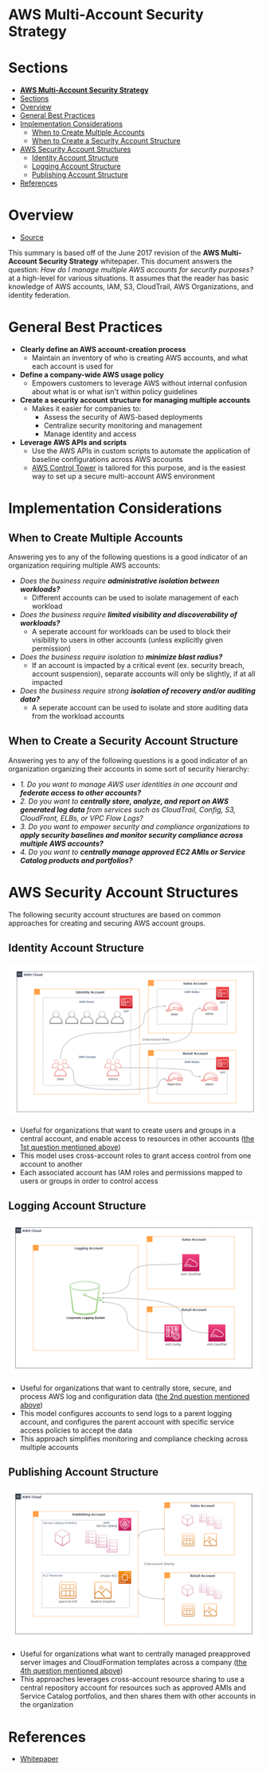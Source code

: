 # **AWS Multi-Account Security Strategy**

# Sections
- [**AWS Multi-Account Security Strategy**](#aws-multi-account-security-strategy)
- [Sections](#sections)
- [Overview](#overview)
- [General Best Practices](#general-best-practices)
- [Implementation Considerations](#implementation-considerations)
  - [When to Create Multiple Accounts](#when-to-create-multiple-accounts)
  - [When to Create a Security Account Structure](#when-to-create-a-security-account-structure)
- [AWS Security Account Structures](#aws-security-account-structures)
  - [Identity Account Structure](#identity-account-structure)
  - [Logging Account Structure](#logging-account-structure)
  - [Publishing Account Structure](#publishing-account-structure)
- [References](#references)

# Overview
- [Source](https://d1.awsstatic.com/aws-answers/AWS_Multi_Account_Security_Strategy.pdf)

This summary is based off of the June 2017 revision of the **AWS Multi-Account Security Strategy** whitepaper. This document answers the question:
*How do I manage multiple AWS accounts for security purposes?* at a high-level for various situations. It assumes that the reader has basic knowledge of AWS accounts, IAM, S3, CloudTrail, AWS Organizations, and identity federation.

# General Best Practices
- **Clearly define an AWS account-creation process**
  - Maintain an inventory of who is creating AWS accounts, and what each account is used for
- **Define a company-wide AWS usage policy**
  - Empowers customers to leverage AWS without internal confusion about what is or what isn't within policy guidelines
- **Create a security account structure for managing multiple accounts**
  - Makes it easier for companies to:
    - Assess the security of AWS-based deployments
    - Centralize security monitoring and management
    - Manage identity and access
- **Leverage AWS APIs and scripts**
  - Use the AWS APIs in custom scripts to automate the application of baseline configurations across AWS accounts
  - [AWS Control Tower](https://aws.amazon.com/controltower/) is tailored for this purpose, and is the easiest way to set up a secure multi-account AWS environment

# Implementation Considerations

## When to Create Multiple Accounts
Answering yes to any of the following questions is a good indicator of an organization requiring multiple AWS accounts:
- *Does the business require **administrative isolation between workloads?***
  - Different accounts can be used to isolate management of each workload
- *Does the business require **limited visibility and discoverability of workloads?***
  - A seperate account for workloads can be used to block their visibility to users in other accounts (unless explicitly given permission)
- *Does the business require isolation to **minimize blast radius?***
  - If an account is impacted by a critical event (ex. security breach, account suspension), separate accounts will only be slightly, if at all impacted
- *Does the business require strong **isolation of recovery and/or auditing data?***
  - A seperate account can be used to isolate and store auditing data from the workload accounts

## When to Create a Security Account Structure
Answering yes to any of the following questions is a good indicator of an organization organizing their accounts in some sort of security hierarchy:
- *1. Do you want to manage AWS user identities in one account and **federate access to other accounts?***
- *2. Do you want to **centrally store, analyze, and report on AWS generated log data** from services such as CloudTrail, Config, S3, CloudFront, ELBs, or VPC Flow Logs?*
- *3. Do you want to empower security and compliance organizations to **apply security baselines and monitor security compliance across multiple AWS accounts?***
- *4. Do you want to **centrally manage approved EC2 AMIs or Service Catalog products and portfolios?***

# AWS Security Account Structures
The following security account structures are based on common approaches for creating and securing AWS account groups.

## Identity Account Structure
![Identity](../Diagrams/MultiAccountSecurity_Identity.png)
- Useful for organizations that want to create users and groups in a central account, and enable access to resources in other accounts ([the 1st question mentioned above](#when-to-create-a-security-account-structure))
- This model uses cross-account roles to grant access control from one account to another
- Each associated account has IAM roles and permissions mapped to users or groups in order to control access

## Logging Account Structure
![Logging](../Diagrams/MultiAccountSecurity_Logging.png)
- Useful for organizations that want to centrally store, secure, and process AWS log and configuration data ([the 2nd question mentioned above](#when-to-create-a-security-account-structure))
- This model configures accounts to send logs to a parent logging account, and configures the parent account with specific service access policies to accept the data
- This approach simplifies monitoring and compliance checking across multiple accounts

## Publishing Account Structure
![Publishing](../Diagrams/MultiAccountSecurity_Publishing.png)
- Useful for organizations what want to centrally managed preapproved server images and CloudFormation templates across a company ([the 4th question mentioned above](#when-to-create-a-security-account-structure))
- This approaches leverages cross-account resource sharing to use a central repository account for resources such as approved AMIs and Service Catalog portfolios, and then shares them with other accounts in the organization

# References
- [Whitepaper](https://d1.awsstatic.com/aws-answers/AWS_Multi_Account_Security_Strategy.pdf)
